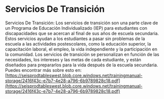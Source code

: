 # Servicios De Transición
Servicios De Transición: Los servicios de transición son una parte clave de un Programa de Educación Individualizado (IEP) para estudiantes con discapacidades que se acercan al final de sus años de escuela secundaria. Estos servicios ayudan a los estudiantes a pasar sin problemas de la escuela a las actividades postescolares, como la educación superior, la capacitación laboral, el empleo, la vida independiente y la participación en la comunidad. Los servicios de transición se personalizan en función de las necesidades, los intereses y las metas de cada estudiante, y están diseñados para prepararlos para la vida después de la escuela secundaria.
Puedes encontrar más sobre esto en: [https://seisprodtableswest.blob.core.windows.net/trainingmanual-storage/2416f43c-e7b7-4e28-a796-6b9789828c18.pdf](https://seisprodtableswest.blob.core.windows.net/trainingmanual-storage/2416f43c-e7b7-4e28-a796-6b9789828c18.pdf)